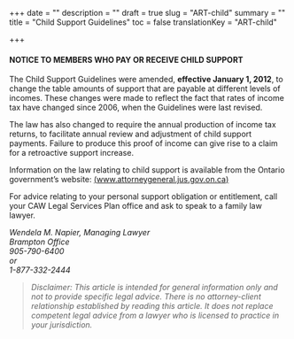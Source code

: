 +++
date = ""
description = ""
draft = true
slug = "ART-child"
summary = ""
title = "Child Support Guidelines"
toc = false
translationKey = "ART-child"

+++
#### NOTICE TO MEMBERS WHO PAY OR RECEIVE CHILD SUPPORT

The Child Support Guidelines were amended, **effective January 1, 2012**, to change the table amounts of support that are payable at different levels of incomes. These changes were made to reflect the fact that rates of income tax have changed since 2006, when the Guidelines were last revised.

The law has also changed to require the annual production of income tax returns, to facilitate annual review and adjustment of child support payments. Failure to produce this proof of income can give rise to a claim for a retroactive support increase.

Information on the law relating to child support is available from the Ontario government’s website: [(www.attorneygeneral.jus.gov.on.ca)](www.attorneygeneral.jus.gov.on.ca)
  
 For advice relating to your personal support obligation or entitlement, call your CAW Legal Services Plan office and ask to speak to a family law lawyer.

_Wendela M. Napier, Managing Lawyer  
Brampton Office  
905-790-6400  
or  
1-877-332-2444_

> _Disclaimer: This article is intended for general information only and not to provide specific legal advice. There is no attorney-client relationship established by reading this article. It does not replace competent legal advice from a lawyer who is licensed to practice in your jurisdiction._